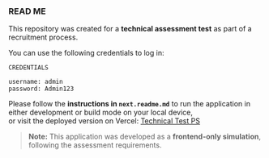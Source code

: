 ### READ ME

This repository was created for a **technical assessment test** as part of a recruitment process.

You can use the following credentials to log in:

```
CREDENTIALS

username: admin
password: Admin123
```

Please follow the **instructions in `next.readme.md`** to run the application in either development or build mode on your local device,  
or visit the deployed version on Vercel: [Technical Test PS](https://technical-test-psn.vercel.app/)

> **Note:** This application was developed as a **frontend-only simulation**, following the assessment requirements.

